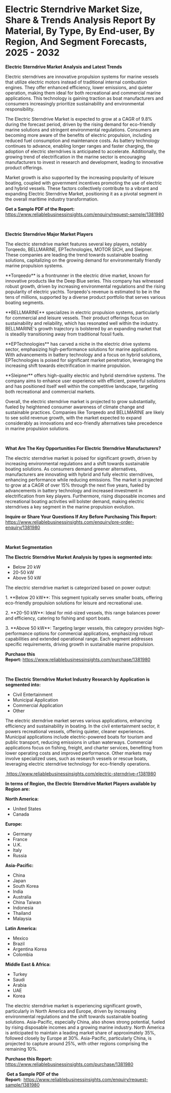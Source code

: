 <p><h1>Electric Sterndrive Market Size, Share & Trends Analysis Report By Material, By Type, By End-user, By Region, And Segment Forecasts, 2025 - 2032</h1></p><p><strong>Electric Sterndrive Market Analysis and Latest Trends</strong></p>
<p><p>Electric sterndrives are innovative propulsion systems for marine vessels that utilize electric motors instead of traditional internal combustion engines. They offer enhanced efficiency, lower emissions, and quieter operation, making them ideal for both recreational and commercial marine applications. This technology is gaining traction as boat manufacturers and consumers increasingly prioritize sustainability and environmental responsibility.</p><p>The Electric Sterndrive Market is expected to grow at a CAGR of 9.8% during the forecast period, driven by the rising demand for eco-friendly marine solutions and stringent environmental regulations. Consumers are becoming more aware of the benefits of electric propulsion, including reduced fuel consumption and maintenance costs. As battery technology continues to advance, enabling longer ranges and faster charging, the adoption of electric sterndrives is anticipated to accelerate. Additionally, the growing trend of electrification in the marine sector is encouraging manufacturers to invest in research and development, leading to innovative product offerings.</p><p>Market growth is also supported by the increasing popularity of leisure boating, coupled with government incentives promoting the use of electric and hybrid vessels. These factors collectively contribute to a vibrant and expanding Electric Sterndrive Market, positioning it as a pivotal segment in the overall maritime industry transformation.</p></p>
<p><strong>Get a Sample PDF of the Report:&nbsp;</strong> <a href="https://www.reliablebusinessinsights.com/enquiry/request-sample/1381980?utm_campaign=3673&utm_medium=2&utm_source=Github&utm_content=ia&utm_term=16042025&utm_id=electric-sterndrive">https://www.reliablebusinessinsights.com/enquiry/request-sample/1381980</a></p>
<p>&nbsp;</p>
<p><strong>Electric Sterndrive Major Market Players</strong></p>
<p><p>The electric sterndrive market features several key players, notably Torqeedo, BELLMARINE, EPTechnologies, MOTOR SICH, and Sleipner. These companies are leading the trend towards sustainable boating solutions, capitalizing on the growing demand for environmentally friendly marine propulsion systems.</p><p>**Torqeedo** is a frontrunner in the electric drive market, known for innovative products like the Deep Blue series. This company has witnessed robust growth, driven by increasing environmental regulations and the rising popularity of electric yachts. Torqeedo's revenue is estimated to be in the tens of millions, supported by a diverse product portfolio that serves various boating segments.</p><p>**BELLMARINE** specializes in electric propulsion systems, particularly for commercial and leisure vessels. Their product offerings focus on sustainability and reliability, which has resonated well within the industry. BELLMARINE's growth trajectory is bolstered by an expanding market that is steadily transitioning away from traditional fossil fuels.</p><p>**EPTechnologies** has carved a niche in the electric drive systems sector, emphasizing high-performance solutions for marine applications. With advancements in battery technology and a focus on hybrid solutions, EPTechnologies is poised for significant market penetration, leveraging the increasing shift towards electrification in marine propulsion.</p><p>**Sleipner** offers high-quality electric and hybrid sterndrive systems. The company aims to enhance user experience with efficient, powerful solutions and has positioned itself well within the competitive landscape, targeting both recreational and commercial markets.</p><p>Overall, the electric sterndrive market is projected to grow substantially, fueled by heightened consumer awareness of climate change and sustainable practices. Companies like Torqeedo and BELLMARINE are likely to see solid revenue growth, with the market expected to expand considerably as innovations and eco-friendly alternatives take precedence in marine propulsion solutions.</p></p>
<p>&nbsp;</p>
<p><strong>What Are The Key Opportunities For Electric Sterndrive Manufacturers?</strong></p>
<p><p>The electric sterndrive market is poised for significant growth, driven by increasing environmental regulations and a shift towards sustainable boating solutions. As consumers demand greener alternatives, manufacturers are innovating with hybrid and fully electric sterndrives, enhancing performance while reducing emissions. The market is projected to grow at a CAGR of over 15% through the next five years, fueled by advancements in battery technology and increased investment in electrification from key players. Furthermore, rising disposable incomes and recreational boating activities will bolster demand, making electric sterndrives a key segment in the marine propulsion evolution.</p></p>
<p><strong>Inquire or Share Your Questions If Any Before Purchasing This Report:</strong> <a href="https://www.reliablebusinessinsights.com/enquiry/pre-order-enquiry/1381980?utm_campaign=3673&utm_medium=2&utm_source=Github&utm_content=ia&utm_term=16042025&utm_id=electric-sterndrive">https://www.reliablebusinessinsights.com/enquiry/pre-order-enquiry/1381980</a></p>
<p>&nbsp;</p>
<p><strong>Market Segmentation</strong></p>
<p><strong>The Electric Sterndrive Market Analysis by types is segmented into:</strong></p>
<p><ul><li>Below 20 kW</li><li>20-50 kW</li><li>Above 50 kW</li></ul></p>
<p><p>The electric sterndrive market is categorized based on power output: </p><p>1. **Below 20 kW**: This segment typically serves smaller boats, offering eco-friendly propulsion solutions for leisure and recreational use. </p><p>2. **20-50 kW**: Ideal for mid-sized vessels, this range balances power and efficiency, catering to fishing and sport boats. </p><p>3. **Above 50 kW**: Targeting larger vessels, this category provides high-performance options for commercial applications, emphasizing robust capabilities and extended operational range. Each segment addresses specific requirements, driving growth in sustainable marine propulsion.</p></p>
<p><strong>Purchase this Report:&nbsp;</strong><a href="https://www.reliablebusinessinsights.com/purchase/1381980?utm_campaign=3673&utm_medium=2&utm_source=Github&utm_content=ia&utm_term=16042025&utm_id=electric-sterndrive">https://www.reliablebusinessinsights.com/purchase/1381980</a></p>
<p>&nbsp;</p>
<p><strong>The Electric Sterndrive Market Industry Research by Application is segmented into:</strong></p>
<p><ul><li>Civil Entertainment</li><li>Municipal Application</li><li>Commercial Application</li><li>Other</li></ul></p>
<p><p>The electric sterndrive market serves various applications, enhancing efficiency and sustainability in boating. In the civil entertainment sector, it powers recreational vessels, offering quieter, cleaner experiences. Municipal applications include electric-powered boats for tourism and public transport, reducing emissions in urban waterways. Commercial applications focus on fishing, freight, and charter services, benefiting from lower operating costs and improved performance. Other markets may involve specialized uses, such as research vessels or rescue boats, leveraging electric sterndrive technology for eco-friendly operations.</p></p>
<p><a href="https://www.reliablebusinessinsights.com/electric-sterndrive-r1381980?utm_campaign=3673&utm_medium=2&utm_source=Github&utm_content=ia&utm_term=16042025&utm_id=electric-sterndrive">&nbsp;https://www.reliablebusinessinsights.com/electric-sterndrive-r1381980</a></p>
<p><strong>In terms of Region, the Electric Sterndrive Market Players available by Region are:</strong></p>
<p>
    <p> <strong> North America: </strong>
        <ul>
            <li>United States</li>
            <li>Canada</li>
        </ul>
        </p> 
    <p> <strong> Europe: </strong>
        <ul>
            <li>Germany</li>
            <li>France</li>
            <li>U.K.</li>
            <li>Italy</li>
            <li>Russia</li>
        </ul>
        </p> 
    <p> <strong> Asia-Pacific: </strong>
        <ul>
            <li>China</li>
            <li>Japan</li>
            <li>South Korea</li>
            <li>India</li>
            <li>Australia</li>
            <li>China Taiwan</li>
            <li>Indonesia</li>
            <li>Thailand</li>
            <li>Malaysia</li>
        </ul>
        </p> 
    <p> <strong> Latin America: </strong>
        <ul>
            <li>Mexico</li>
            <li>Brazil</li>
            <li>Argentina Korea</li>
            <li>Colombia</li>
        </ul>
        </p> 
    <p> <strong> Middle East & Africa: </strong>
        <ul>
            <li>Turkey</li>
            <li>Saudi</li>
            <li>Arabia</li>
            <li>UAE</li>
            <li>Korea</li>
        </ul>
    </p>
    </p>
<p><p>The electric sterndrive market is experiencing significant growth, particularly in North America and Europe, driven by increasing environmental regulations and the shift towards sustainable boating solutions. Asia-Pacific, especially China, also shows strong potential, fueled by rising disposable incomes and a growing marine industry. North America is anticipated to maintain a leading market share of approximately 35%, followed closely by Europe at 30%. Asia-Pacific, particularly China, is projected to capture around 25%, with other regions comprising the remaining 10%.</p></p>
<p><strong>Purchase this Report: </strong><a href="https://www.reliablebusinessinsights.com/purchase/1381980?utm_campaign=3673&utm_medium=2&utm_source=Github&utm_content=ia&utm_term=16042025&utm_id=electric-sterndrive">https://www.reliablebusinessinsights.com/purchase/1381980</a></p>
<p>&nbsp;<strong>Get a Sample PDF of the Report:&nbsp;&nbsp;</strong><a href="https://www.reliablebusinessinsights.com/enquiry/request-sample/1381980?utm_campaign=3673&utm_medium=2&utm_source=Github&utm_content=ia&utm_term=16042025&utm_id=electric-sterndrive">https://www.reliablebusinessinsights.com/enquiry/request-sample/1381980</a></p>
<p><strong></strong></p>
<p><p></p><p></p><p></p></p>